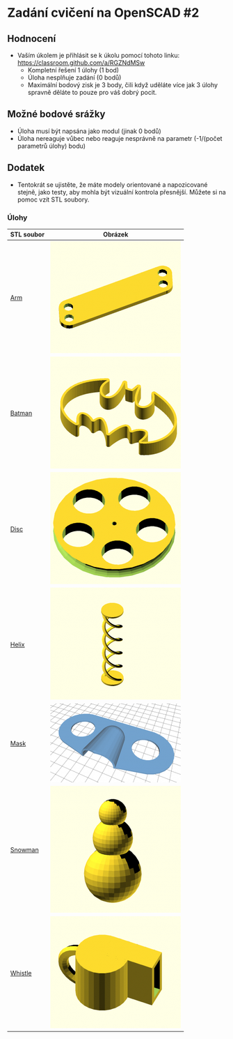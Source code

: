 # Zadání cvičení na OpenSCAD #2

## Hodnocení
* Vaším úkolem je přihlásit se k úkolu pomocí tohoto linku: https://classroom.github.com/a/RGZNdMSw
  * Kompletní řešení 1 úlohy (1 bod)
  * Úloha nesplňuje zadání (0 bodů)
  * Maximální bodový zisk je 3 body, čili když uděláte více jak 3 úlohy spravně děláte to pouze pro váš dobrý pocit.

## Možné bodové srážky 

  * Úloha musí být napsána jako modul (jinak 0 bodů)
  * Úloha nereaguje vůbec nebo reaguje nesprávně na parametr (-1/(počet parametrů úlohy) bodu)
  
## Dodatek

  * Tentokrát se ujistěte, že máte modely orientované a napozicované stejně, jako testy, aby mohla být vizuální kontrola přesnější. Můžete si na pomoc vzít STL soubory.

### Úlohy

|              STL soubor                 |                  Obrázek                    |
| --------------------------------------- | ------------------------------------------- |
| [Arm](stls/arm.stl)                     | ![Arm](assets/arm.png)                      |
| [Batman](stls/batman.stl)               | ![Batman](assets/batman.png)                |
| [Disc](stls/disc.stl)                   | ![Disc](assets/disc.png)                    |
| [Helix](stls/helix.stl)                 | ![Helix](assets/helix.png)                  |
| [Mask](stls/mask.stl)                   | ![Mask](assets/mask.png)                    |
| [Snowman](stls/snowman.stl)             | ![Snowman](assets/snowman.png)              |
| [Whistle](stls/whistle.stl)             | ![Whistle](assets/whistle.png)              |